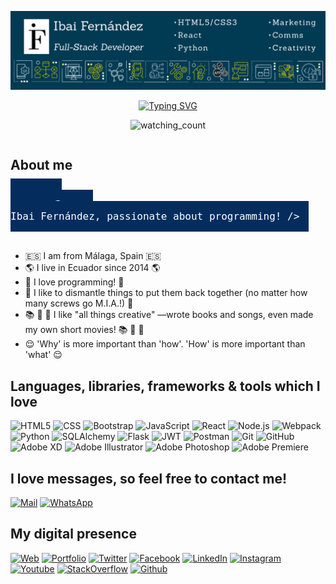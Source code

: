 ![Ibai Fernández - Full-Stack Developer](./img/profile-pics/Banner-LinkedIn-Ibai-Fernandez.jpg)

<div style="display:flex;flex-direction:column;justify-content:center;">
    <a style="display:flex;justify-content:center;" href="https://git.io/typing-svg">
        <img src="https://readme-typing-svg.demolab.com?font=Sanchez&weight=800&pause=1000&size=36&color=042D5E&width=590&height=100&lines=%F0%9F%91%8B+Hi%2C+I'm+Ibai+Fernandez+%F0%9F%91%8B" alt="Typing SVG" />
    </a>
    <p style="text-align:center">
        <img src="https://komarev.com/ghpvc/?username=ibaifernandez&color=103B53&label=Viewers+so+far" alt="watching_count" />
    </p>
</div>

<h2 style="margin-bottom:25px;">About me</h2>

<code style="font-size:16px;line-height:18px;padding:15px;background:#042D5E;color:white;"><Hello, World! :earth_americas: I am Ibai Fernández, passionate about programming! /></code>

<br>

-   🇪🇸 I am from Málaga, Spain 🇪🇸
-   :earth_americas: I live in Ecuador since 2014 :earth_americas:
-   🥰 I love programming! 🥰
-   :star_struck: I like to dismantle things to put them back together (no matter how many screws go M.I.A.!) :star_struck:
-   📚 🎸 🎥 I like "all things creative" —wrote books and songs, even made my own short movies! 📚 🎸 🎥
-   :relieved: 'Why' is more important than 'how'. 'How' is more important than 'what' :relieved:

## Languages, libraries, frameworks & tools which I love

![HTML5](https://img.shields.io/badge/_-HTML5-3489AA?style=for-the-badge&logo=HTML5&logoColor=white&labelColor=101010)
![CSS](https://img.shields.io/badge/_-CSS3-3489AA?style=for-the-badge&logo=CSS3&logoColor=white&labelColor=101010)
![Bootstrap](https://img.shields.io/badge/_-Bootstrap-3489AA?style=for-the-badge&logo=Bootstrap&logoColor=white&labelColor=101010)
![JavaScript](https://img.shields.io/badge/_-JavaScript-3489AA?style=for-the-badge&logo=JavaScript&logoColor=white&labelColor=101010)
![React](https://img.shields.io/badge/_-React-3489AA?style=for-the-badge&logo=React&logoColor=white&labelColor=101010)
![Node.js](https://img.shields.io/badge/_-Node.js-3489AA?style=for-the-badge&logo=Node.js&logoColor=white&labelColor=101010)
![Webpack](https://img.shields.io/badge/_-Webpack-3489AA?style=for-the-badge&logo=Webpack&logoColor=white&labelColor=101010)
![Python](https://img.shields.io/badge/_-Python-3489AA?style=for-the-badge&logo=python&logoColor=white&labelColor=101010)
![SQLAlchemy](https://img.shields.io/badge/_-SQLAlchemy-3489AA?style=for-the-badge&logo=python&logoColor=white&labelColor=101010)
![Flask](https://img.shields.io/badge/_-Flask-3489AA?style=for-the-badge&logo=flask&logoColor=white&labelColor=101010)
![JWT](https://img.shields.io/badge/_-JSON_Web_Token-3489AA?style=for-the-badge&logo=JSONWebTokens&logoColor=white&labelColor=101010)
![Postman](https://img.shields.io/badge/_-Postman-3489AA?style=for-the-badge&logo=postman&logoColor=white&labelColor=101010)
![Git](https://img.shields.io/badge/_-Git-3489AA?style=for-the-badge&logo=git&logoColor=white&labelColor=101010)
![GitHub](https://img.shields.io/badge/_-GitHub-3489AA?style=for-the-badge&logo=github&logoColor=white&labelColor=101010)
![Adobe XD](https://img.shields.io/badge/_-Adobe_XD-3489AA?style=for-the-badge&logo=adobexd&logoColor=white&labelColor=101010)
![Adobe Illustrator](https://img.shields.io/badge/_-Illustrator-3489AA?style=for-the-badge&logo=adobeillustrator&logoColor=white&labelColor=101010)
![Adobe Photoshop](https://img.shields.io/badge/_-Photoshop-3489AA?style=for-the-badge&logo=adobephotoshop&logoColor=white&labelColor=101010)
![Adobe Premiere](https://img.shields.io/badge/_-Premiere_Pro-3489AA?style=for-the-badge&logo=adobepremierepro&logoColor=white&labelColor=101010)

## I love messages, so feel free to contact me!

[![Mail](https://img.shields.io/badge/_-Mail_Me-3489AA?style=for-the-badge&logo=minutemailer&logoColor=white&labelColor=101010)](mailto:info@ibaifernandez.com)
[![WhatsApp](https://img.shields.io/badge/_-WhatsApp_Me-25D366?style=for-the-badge&logo=whatsapp&logoColor=white&labelColor=101010)](https://wa.me/+593984038732)

## My digital presence

[![Web](https://img.shields.io/badge/_-My_Website-3489AA?style=for-the-badge&logo=wordpress&logoColor=white&labelColor=101010)](https://ibaifernandez.com)
[![Portfolio](https://img.shields.io/badge/_-My_Portfolio-103B53?style=for-the-badge&logo=html5&logoColor=white&labelColor=101010)](https://portfolio.ibaifernandez.com/)
[![Twitter](https://img.shields.io/badge/_-ibaifernandezec-1DA1F2?style=for-the-badge&logo=twitter&logoColor=white&labelColor=101010)](https://twitter.com/IbaiFernandezEC)
[![Facebook](https://img.shields.io/badge/_-ibaifernandezec-4267B2?style=for-the-badge&logo=facebook&logoColor=white&labelColor=101010)](https://facebook.com/ibaiFernandezEC)
[![LinkedIn](https://img.shields.io/badge/_-ibaifernandez-0077B5?style=for-the-badge&logo=linkedin&logoColor=white&labelColor=101010)](linkedin.com/in/ibaifernandez)
[![Instagram](https://img.shields.io/badge/_-ibaifernandezec-405DE6?style=for-the-badge&logo=instagram&logoColor=white&labelColor=101010)](https://instagram.com/ibaiFernandezEC)
[![Youtube](https://img.shields.io/badge/_-The_IF_Show-C4302B?style=for-the-badge&logo=Youtube&logoColor=white&labelColor=101010)](https://youtube.com/@The-IF-Show)
[![StackOverflow](https://img.shields.io/badge/_-ibai--fern%C3%A1ndez-C4302B?style=for-the-badge&logo=stackoverflow&logoColor=white&labelColor=101010)](https://stackoverflow.com/users/20425982/ibai-fern%C3%A1ndez)
[![Github](https://img.shields.io/badge/_-ibaifernandez-333?style=for-the-badge&logo=github&logoColor=white&labelColor=101010)](https://stackoverflow.com/users/20425982/ibai-fern%C3%A1ndez)
